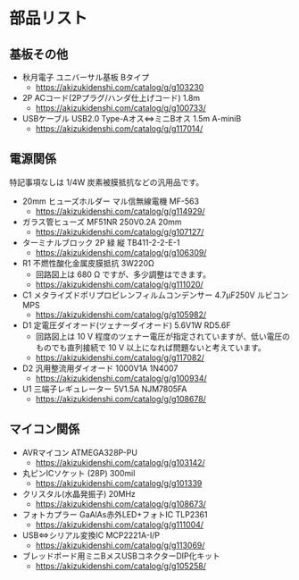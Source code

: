# 部品リスト

## 基板その他
* 秋月電子 ユニバーサル基板 Bタイプ
  * https://akizukidenshi.com/catalog/g/g103230
* 2P ACコード(2Pプラグ/ハンダ仕上げコード) 1.8m
  * https://akizukidenshi.com/catalog/g/g100733/
* USBケーブル USB2.0 Type-Aオス⇔ミニBオス 1.5m A-miniB
  * https://akizukidenshi.com/catalog/g/g117014/

## 電源関係
特記事項なしは 1/4W 炭素被膜抵抗などの汎用品です。

* 20mm ヒューズホルダー マル信無線電機 MF-563
  * https://akizukidenshi.com/catalog/g/g114929/
* ガラス管ヒューズ MF51NR 250V0.2A 20mm
  * https://akizukidenshi.com/catalog/g/g107127/
* ターミナルブロック 2P 緑 縦 TB411-2-2-E-1
  * https://akizukidenshi.com/catalog/g/g106309/
* R1 不燃性酸化金属皮膜抵抗 3W220Ω
  * 回路図上は 680 Ω ですが、多少調整はできます。
  * https://akizukidenshi.com/catalog/g/g111020/
* C1 メタライズドポリプロピレンフィルムコンデンサー 4.7μF250V ルビコンMPS
  * https://akizukidenshi.com/catalog/g/g105982/
* D1 定電圧ダイオード(ツェナーダイオード) 5.6V1W RD5.6F
  * 回路図上は 10 V 程度のツェナー電圧が指定されていますが、低い電圧のものでも直列接続で 10 V 以上になれば問題ないと考えています。
  * https://akizukidenshi.com/catalog/g/g117082/
* D2 汎用整流用ダイオード 1000V1A 1N4007
  * https://akizukidenshi.com/catalog/g/g100934/
* U1 三端子レギュレーター 5V1.5A NJM7805FA
  * https://akizukidenshi.com/catalog/g/g108678/

## マイコン関係
* AVRマイコン ATMEGA328P-PU
  * https://akizukidenshi.com/catalog/g/g103142/
* 丸ピンICソケット (28P) 300mil
  * https://akizukidenshi.com/catalog/g/g101339
* クリスタル(水晶発振子) 20MHz
  * https://akizukidenshi.com/catalog/g/g108673/
* フォトカプラー GaAlAs赤外LED+フォトIC TLP2361
  * https://akizukidenshi.com/catalog/g/g111004/
* USB⇔シリアル変換IC MCP2221A-I/P
  * https://akizukidenshi.com/catalog/g/g113069/
* ブレッドボード用ミニBメスUSBコネクターDIP化キット
  * https://akizukidenshi.com/catalog/g/g105258/
